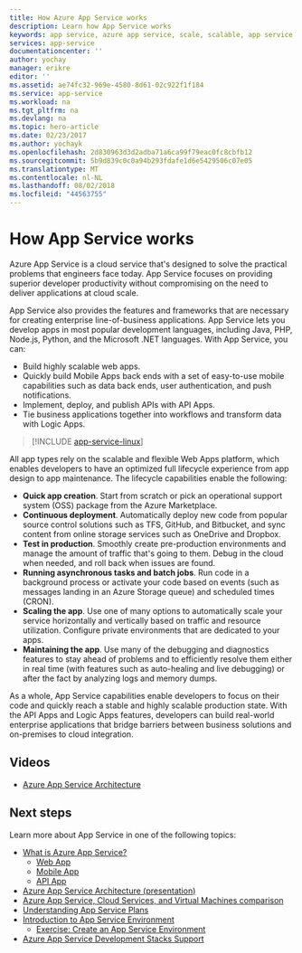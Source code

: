 ```yaml
---
title: How Azure App Service works
description: Learn how App Service works
keywords: app service, azure app service, scale, scalable, app service plan, app service cost
services: app-service
documentationcenter: ''
author: yochay
manager: erikre
editor: ''
ms.assetid: ae74fc32-969e-4580-8d61-02c922f1f184
ms.service: app-service
ms.workload: na
ms.tgt_pltfrm: na
ms.devlang: na
ms.topic: hero-article
ms.date: 02/23/2017
ms.author: yochayk
ms.openlocfilehash: 2d830963d3d2adba71a6ca99f79eac0fc8cbfb12
ms.sourcegitcommit: 5b9d839c0c0a94b293fdafe1d6e5429506c07e05
ms.translationtype: MT
ms.contentlocale: nl-NL
ms.lasthandoff: 08/02/2018
ms.locfileid: "44563755"
---
```

# <a name="how-app-service-works"></a>How App Service works
Azure App Service is a cloud service that's designed to solve the practical problems that engineers face today.
App Service focuses on providing superior developer productivity without compromising on the need to deliver applications at cloud scale. 

App Service also provides the features and frameworks that are necessary for creating enterprise line-of-business applications. App Service lets you develop apps in most popular development languages, including Java, PHP, Node.js, Python, and the Microsoft .NET languages. With App Service, you can:

* Build highly scalable web apps.
* Quickly build Mobile Apps back ends with a set of easy-to-use mobile capabilities such as data back ends, user authentication, and push notifications.
* Implement, deploy, and publish APIs with API Apps.
* Tie business applications together into workflows and transform data with Logic Apps.

> [!INCLUDE [app-service-linux](../../includes/app-service-linux.md)]
> 
> 

All app types rely on the scalable and flexible Web Apps platform, which enables developers to have an optimized full lifecycle experience from app design to app maintenance. The lifecycle capabilities enable the following:

* **Quick app creation**. Start from scratch or pick an operational support system (OSS) package from the Azure Marketplace.
* **Continuous deployment**. Automatically deploy new code from popular source control solutions such as TFS, GitHub, and Bitbucket, and sync content from online storage services such as OneDrive and Dropbox.
* **Test in production**. Smoothly create pre-production environments and manage the amount of traffic that's going to them. Debug in the cloud when needed, and roll back when issues are found.
* **Running asynchronous tasks and batch jobs**. Run code in a background process or activate your code based on events (such as messages landing in an Azure Storage queue) and scheduled times (CRON).
* **Scaling the app**. Use one of many options to automatically scale your service horizontally and vertically based on traffic and resource utilization. Configure private environments that are dedicated to your apps.   
* **Maintaining the app**. Use many of the debugging and diagnostics features to stay ahead of problems and to efficiently resolve them either in real time (with features such as auto-healing and live debugging) or after the fact by analyzing logs and memory dumps.

As a whole, App Service capabilities enable developers to focus on their code and quickly reach a stable and highly scalable production state. With the API Apps and Logic Apps features, developers can build real-world enterprise applications that bridge barriers between business solutions and on-premises to cloud integration. 

## <a name="videos"></a>Videos
* [Azure App Service Architecture](https://azure.microsoft.com/documentation/videos/why-azure-web-sites-plus-architecture/)

## <a name="next-steps"></a>Next steps

Learn more about App Service in one of the following topics:

* [What is Azure App Service?](app-service-value-prop-what-is.md)
  * [Web App](../app-service-web/app-service-web-overview.md)
  * [Mobile App](../app-service-mobile/app-service-mobile-value-prop.md)
  * [API App](../app-service-api/app-service-api-apps-why-best-platform.md)
* [Azure App Service Architecture (presentation)](http://www.slideshare.net/maartenba/windows-azure-web-sites-things-they-dont-teach-kids-in-school-comunity-day-2013)
* [Azure App Service, Cloud Services, and Virtual Machines comparison](../app-service-web/choose-web-site-cloud-service-vm.md)
* [Understanding App Service Plans](azure-web-sites-web-hosting-plans-in-depth-overview.md)
* [Introduction to App Service Environment](../app-service-web/app-service-app-service-environment-intro.md)
  * [Exercise: Create an App Service Environment](../app-service-web/app-service-web-how-to-create-an-app-service-environment.md)
* [Azure App Service Development Stacks Support](https://azure.microsoft.com/blog/windows-azure-websites-development-stacks-support/)



